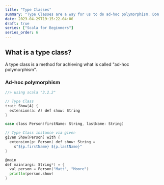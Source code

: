 ```yaml
---
title: "Type Classes"
summary: "Type Classes are a way for us to do ad-hoc polymorphism. Don't know what ad-hoc polymorphism is? No worries, we'll cover that in this chapter."
date: 2023-04-29T19:15:22-04:00
draft: true
series: ["Scala for Beginners"]
series_order: 6
---
```


## What is a type class?

A type class is a method for achieving what is called "ad-hoc polymorphism".

### Ad-hoc polymorphism

```go {linenos=table}
//> using scala "3.2.2"

// Type Class
trait Show[A] {
  extension(a: A) def show: String
}

case class Person(firstName: String, lastName: String)

// Type Class instance via given
given Show[Person] with {
  extension(p: Person) def show: String =
    s"${p.firstName} ${p.lastName}"
}

@main
def main(args: String*) = {
  val person = Person("Matt", "Moore")
  println(person.show)
}
```
